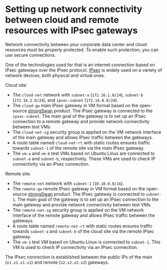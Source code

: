 # Setting up network connectivity between cloud and remote resources with IPsec gateways


Network connectivity between your corporate data center and cloud resources must be properly protected. To enable such protection, you can use secure connections.

One of the technologies used for that is an internet connection based on IPsec gateways over the IPsec protocol. [IPsec](https://www.ietf.org/rfc/rfc2401.txt) is widely used on a variety of network devices, both physical and virtual ones.

Cloud site:

* The `cloud-net` network with `subnet-a` (`172.16.1.0/24`), `subnet-b` (`172.16.2.0/24`), and `ipsec-subnet` (`172.16.0.0/24`).
* The `cloud-gw` main IPsec gateway in VM format based on the open-source [strongSwan](https://github.com/strongswan/strongswan) product. The IPsec gateway is connected to the `ipsec-subnet`. The main goal of the gateway is to set up an IPsec connection to a remote gateway and provide network connectivity between test VMs.
* The `cloud-net-sg` security group is applied on the VM network interface of the main gateway and allows IPsec traffic between the gateways.
* A route table named `cloud-net-rt` with static routes ensures traffic towards `subnet-1` of the remote site via the main IPsec gateway.
* The `vm-a` and `vm-b` test VMs based on Ubuntu Linux are connected to `subnet-a` and `subnet-b`, respectively. These VMs are used to check IP connectivity via an IPsec connection.

Remote site:

* The `remote-net` network with `subnet-1` (`10.10.0.0/16`).
* The `remote-gw` remote IPsec gateway in VM format based on the open-source [strongSwan](https://github.com/strongswan/strongswan) product. The IPsec gateway is connected to `subnet-1`. The main goal of the gateway is to set up an IPsec connection to the main gateway and provide network connectivity between test VMs.
* The `remote-net-sg` security group is applied on the VM network interface of the remote gateway and allows IPsec traffic between the gateways.
* A route table named `remote-net-rt` with static routes ensures traffic towards `subnet-a` and `subnet-b` of the cloud site via the remote IPsec gateway.
* The `vm-1` test VM based on Ubuntu Linux is connected to `subnet-1`. This VM is used to check IP connectivity via an IPsec connection.

The IPsec connection is established between the public IPs of the main (`x1.x1.x1.x1`) and remote (`x2.x2.x2.x2`) gateways.